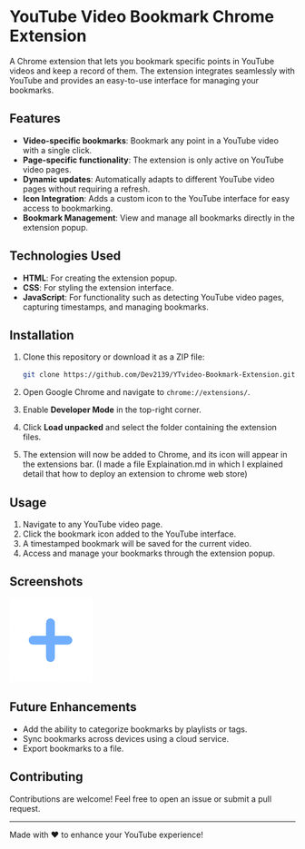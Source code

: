 # YouTube Video Bookmark Chrome Extension

A Chrome extension that lets you bookmark specific points in YouTube videos and keep a record of them. The extension integrates seamlessly with YouTube and provides an easy-to-use interface for managing your bookmarks.

## Features

- **Video-specific bookmarks**: Bookmark any point in a YouTube video with a single click.
- **Page-specific functionality**: The extension is only active on YouTube video pages.
- **Dynamic updates**: Automatically adapts to different YouTube video pages without requiring a refresh.
- **Icon Integration**: Adds a custom icon to the YouTube interface for easy access to bookmarking.
- **Bookmark Management**: View and manage all bookmarks directly in the extension popup.

## Technologies Used

- **HTML**: For creating the extension popup.
- **CSS**: For styling the extension interface.
- **JavaScript**: For functionality such as detecting YouTube video pages, capturing timestamps, and managing bookmarks.

## Installation

1. Clone this repository or download it as a ZIP file:
   ```bash
   git clone https://github.com/Dev2139/YTvideo-Bookmark-Extension.git
   ```

2. Open Google Chrome and navigate to `chrome://extensions/`.

3. Enable **Developer Mode** in the top-right corner.

4. Click **Load unpacked** and select the folder containing the extension files.

5. The extension will now be added to Chrome, and its icon will appear in the extensions bar.
  (I made a file Explaination.md in which I explained detail that how to deploy an extension to chrome web store)

## Usage

1. Navigate to any YouTube video page.
2. Click the bookmark icon added to the YouTube interface.
3. A timestamped bookmark will be saved for the current video.
4. Access and manage your bookmarks through the extension popup.

## Screenshots

![Screenshot of the extension interface](assets/bookmark.png)

## Future Enhancements

- Add the ability to categorize bookmarks by playlists or tags.
- Sync bookmarks across devices using a cloud service.
- Export bookmarks to a file.

## Contributing

Contributions are welcome! Feel free to open an issue or submit a pull request.

---

Made with ❤️ to enhance your YouTube experience!
